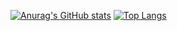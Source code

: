 [![Anurag's GitHub stats](https://github-readme-stats.vercel.app/api?username=guominfang)](https://github.com/anuraghazra/github-readme-stats)
[![Top Langs](https://github-readme-stats.vercel.app/api/top-langs/?username=guominfang&layout=compact)](https://github.com/anuraghazra/github-readme-stats)
